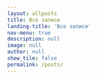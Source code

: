 ```yaml
---
layout: allposts
title: Все записи
landing-title: 'Все записи'
nav-menu: true
description: null
image: null
author: null
show_tile: false
permalink: /posts/
---
```


